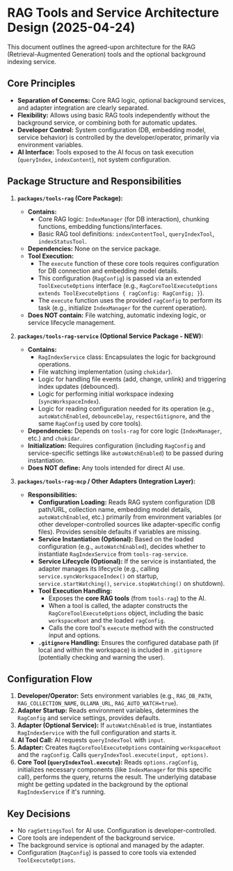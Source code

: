 # RAG Tools and Service Architecture Design (2025-04-24)

This document outlines the agreed-upon architecture for the RAG (Retrieval-Augmented Generation) tools and the optional background indexing service.

## Core Principles

*   **Separation of Concerns:** Core RAG logic, optional background services, and adapter integration are clearly separated.
*   **Flexibility:** Allows using basic RAG tools independently without the background service, or combining both for automatic updates.
*   **Developer Control:** System configuration (DB, embedding model, service behavior) is controlled by the developer/operator, primarily via environment variables.
*   **AI Interface:** Tools exposed to the AI focus on task execution (`queryIndex`, `indexContent`), not system configuration.

## Package Structure and Responsibilities

1.  **`packages/tools-rag` (Core Package):**
    *   **Contains:**
        *   Core RAG logic: `IndexManager` (for DB interaction), chunking functions, embedding functions/interfaces.
        *   Basic RAG tool definitions: `indexContentTool`, `queryIndexTool`, `indexStatusTool`.
    *   **Dependencies:** None on the service package.
    *   **Tool Execution:**
        *   The `execute` function of these core tools requires configuration for DB connection and embedding model details.
        *   This configuration (`RagConfig`) is passed via an extended `ToolExecuteOptions` interface (e.g., `RagCoreToolExecuteOptions extends ToolExecuteOptions { ragConfig: RagConfig; }`).
        *   The `execute` function uses the provided `ragConfig` to perform its task (e.g., initialize `IndexManager` for the current operation).
    *   **Does NOT contain:** File watching, automatic indexing logic, or service lifecycle management.

2.  **`packages/tools-rag-service` (Optional Service Package - NEW):**
    *   **Contains:**
        *   `RagIndexService` class: Encapsulates the logic for background operations.
        *   File watching implementation (using `chokidar`).
        *   Logic for handling file events (add, change, unlink) and triggering index updates (debounced).
        *   Logic for performing initial workspace indexing (`syncWorkspaceIndex`).
        *   Logic for reading configuration needed for its operation (e.g., `autoWatchEnabled`, `debounceDelay`, `respectGitignore`, and the same `RagConfig` used by core tools).
    *   **Dependencies:** Depends on `tools-rag` for core logic (`IndexManager`, etc.) and `chokidar`.
    *   **Initialization:** Requires configuration (including `RagConfig` and service-specific settings like `autoWatchEnabled`) to be passed during instantiation.
    *   **Does NOT define:** Any tools intended for direct AI use.

3.  **`packages/tools-rag-mcp` / Other Adapters (Integration Layer):**
    *   **Responsibilities:**
        *   **Configuration Loading:** Reads RAG system configuration (DB path/URL, collection name, embedding model details, `autoWatchEnabled`, etc.) primarily from environment variables (or other developer-controlled sources like adapter-specific config files). Provides sensible defaults if variables are missing.
        *   **Service Instantiation (Optional):** Based on the loaded configuration (e.g., `autoWatchEnabled`), decides whether to instantiate `RagIndexService` from `tools-rag-service`.
        *   **Service Lifecycle (Optional):** If the service is instantiated, the adapter manages its lifecycle (e.g., calling `service.syncWorkspaceIndex()` on startup, `service.startWatching()`, `service.stopWatching()` on shutdown).
        *   **Tool Execution Handling:**
            *   Exposes the **core RAG tools** (from `tools-rag`) to the AI.
            *   When a tool is called, the adapter constructs the `RagCoreToolExecuteOptions` object, including the basic `workspaceRoot` and the loaded `ragConfig`.
            *   Calls the core tool's `execute` method with the constructed input and options.
        *   **`.gitignore` Handling:** Ensures the configured database path (if local and within the workspace) is included in `.gitignore` (potentially checking and warning the user).

## Configuration Flow

1.  **Developer/Operator:** Sets environment variables (e.g., `RAG_DB_PATH`, `RAG_COLLECTION_NAME`, `OLLAMA_URL`, `RAG_AUTO_WATCH=true`).
2.  **Adapter Startup:** Reads environment variables, determines the `RagConfig` and service settings, provides defaults.
3.  **Adapter (Optional Service):** If `autoWatchEnabled` is true, instantiates `RagIndexService` with the full configuration and starts it.
4.  **AI Tool Call:** AI requests `queryIndexTool` with `input`.
5.  **Adapter:** Creates `RagCoreToolExecuteOptions` containing `workspaceRoot` and the `ragConfig`. Calls `queryIndexTool.execute(input, options)`.
6.  **Core Tool (`queryIndexTool.execute`):** Reads `options.ragConfig`, initializes necessary components (like `IndexManager` for this specific call), performs the query, returns the result. The underlying database might be getting updated in the background by the optional `RagIndexService` if it's running.

## Key Decisions

*   No `ragSettingsTool` for AI use. Configuration is developer-controlled.
*   Core tools are independent of the background service.
*   The background service is optional and managed by the adapter.
*   Configuration (`RagConfig`) is passed to core tools via extended `ToolExecuteOptions`.